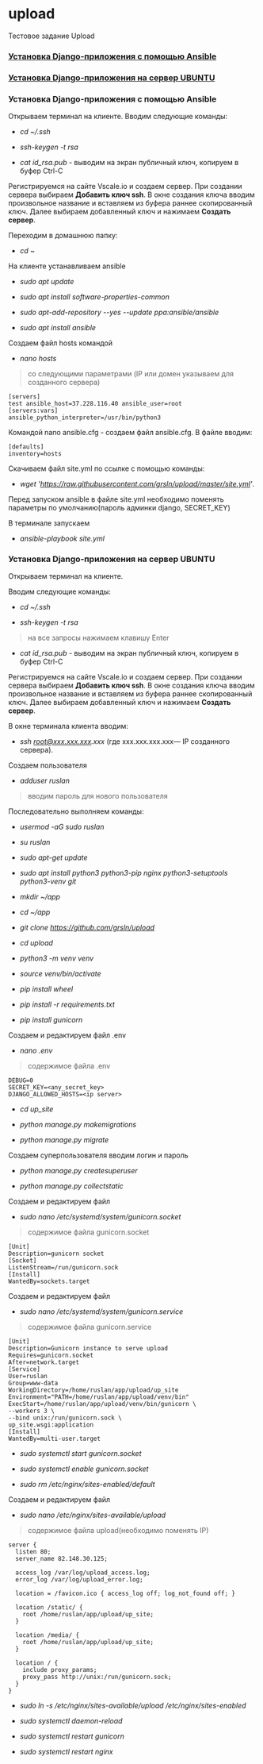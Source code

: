 # upload
Тестовое задание Upload
### [Установка Django-приложения с помощью Ansible](#ansible)
### [Установка Django-приложения на сервер UBUNTU](#terminal)
### <a name="ansible">Установка Django-приложения с помощью Ansible</a>
Открываем терминал на клиенте.
Вводим следующие команды:

+  _cd ~/.ssh_

+  _ssh-keygen -t rsa_

+  _cat id_rsa.pub_ - выводим на экран публичный ключ, копируем в буфер Ctrl-C
  
Регистрируемся на сайте Vscale.io и создаем сервер. При создании сервера выбираем **Добавить ключ ssh**. В окне создания ключа вводим произвольное название и вставляем из буфера раннее скопированный ключ. Далее выбираем добавленный ключ и нажимаем **Создать сервер**.

Переходим в домашнюю папку:

+  _cd_ ~

На клиенте устанавливаем ansible

+  _sudo apt update_

+  _sudo apt install software-properties-common_

+  _sudo apt-add-repository --yes --update ppa:ansible/ansible_

+  _sudo apt install ansible_

Создаем файл hosts командой

 + _nano hosts_

> со следующими параметрами (IP или домен указываем для созданного сервера)

```
[servers]
test ansible_host=37.228.116.40 ansible_user=root
[servers:vars]
ansible_python_interpreter=/usr/bin/python3
```

Командой nano ansible.cfg - создаем файл ansible.cfg. В файле вводим:

```
[defaults]
inventory=hosts
```

Скачиваем файл site.yml по ссылке с помощью команды:

+ _wget 'https://raw.githubusercontent.com/grsln/upload/master/site.yml'_.

Перед запуском ansible в файле site.yml необходимо поменять параметры по умолчанию(пароль админки django, SECRET_KEY)

В терминале запускаем

+ _ansible-playbook site.yml_



### <a name="terminal">Установка Django-приложения на сервер UBUNTU</a>

Открываем терминал на клиенте.

Вводим следующие команды:

+ _cd ~/.ssh_

+ _ssh-keygen -t rsa_

> на все запросы нажимаем клавишу Enter

+ _cat id_rsa.pub_ - выводим на экран публичный ключ, копируем в буфер Ctrl-C

Регистрируемся на сайте Vscale.io и создаем сервер. При создании сервера выбираем **Добавить ключ ssh**. В окне создания ключа вводим произвольное название и вставляем из буфера раннее скопированный ключ. Далее выбираем добавленный ключ и нажимаем **Создать сервер**.

В окне терминала клиента вводим:

+ _ssh root@xxx.xxx.xxx.xxx_ (где xxx.xxx.xxx.xxx— IP созданного сервера).

Создаем пользователя

+ _adduser ruslan_

> вводим пароль для нового пользователя

Последовательно выполняем команды:

+ _usermod -aG sudo ruslan_

+ _su ruslan_

+ _sudo apt-get update_

+ _sudo apt install python3 python3-pip nginx python3-setuptools python3-venv git_

+ _mkdir ~/app_

+ _cd ~/app_

+ _git clone https://github.com/grsln/upload_

+ _cd upload_

+ _python3 -m venv venv_

+ _source venv/bin/activate_

+ _pip install wheel_

+ _pip install -r requirements.txt_

+ _pip install gunicorn_

Создаем и редактируем файл .env

+ _nano .env_

> содержимое файла .env

```
DEBUG=0
SECRET_KEY=<any_secret_key>
DJANGO_ALLOWED_HOSTS=<ip server>
```


+ _cd up_site_

+ _python manage.py makemigrations_

+ _python manage.py migrate_

Создаем суперпользователя вводим логин и пароль

+ _python manage.py createsuperuser_

+ _python manage.py collectstatic_

Создаем и редактируем файл

+ _sudo nano /etc/systemd/system/gunicorn.socket_

> содержимое файла gunicorn.socket

```
[Unit]
Description=gunicorn socket
[Socket]
ListenStream=/run/gunicorn.sock
[Install]
WantedBy=sockets.target
```

Создаем и редактируем файл

+ _sudo nano /etc/systemd/system/gunicorn.service_

> cодержимое файла gunicorn.service

```
[Unit]
Description=Gunicorn instance to serve upload
Requires=gunicorn.socket
After=network.target
[Service]
User=ruslan
Group=www-data
WorkingDirectory=/home/ruslan/app/upload/up_site
Environment="PATH=/home/ruslan/app/upload/venv/bin"
ExecStart=/home/ruslan/app/upload/venv/bin/gunicorn \
--workers 3 \
--bind unix:/run/gunicorn.sock \
up_site.wsgi:application
[Install]
WantedBy=multi-user.target
```

+ _sudo systemctl start gunicorn.socket_

+ _sudo systemctl enable gunicorn.socket_

+ _sudo rm /etc/nginx/sites-enabled/default_

Создаем и редактируем файл

+ _sudo nano /etc/nginx/sites-available/upload_

> содержимое файла upload(необходимо поменять IP)

```
server {
  listen 80;
  server_name 82.148.30.125;
  
  access_log /var/log/upload_access.log;
  error_log /var/log/upload_error.log;
  
  location = /favicon.ico { access_log off; log_not_found off; }
  
  location /static/ {
    root /home/ruslan/app/upload/up_site;
  }
  
  location /media/ {
    root /home/ruslan/app/upload/up_site;
  }
  
  location / {
    include proxy_params;
    proxy_pass http://unix:/run/gunicorn.sock;
  }
} 
```

+ _sudo ln -s /etc/nginx/sites-available/upload /etc/nginx/sites-enabled_

+ _sudo systemctl daemon-reload_

+ _sudo systemctl restart gunicorn_

+ _sudo systemctl restart nginx_


